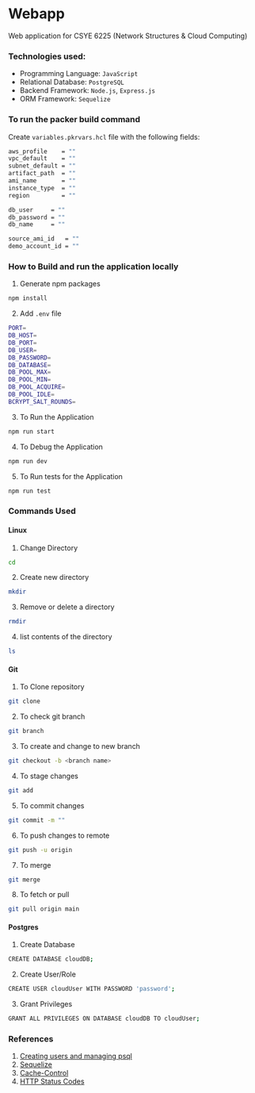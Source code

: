 # Webapp

Web application for CSYE 6225 (Network Structures & Cloud Computing) 

### Technologies used:
- Programming Language: ```JavaScript```
- Relational Database: ```PostgreSQL```
- Backend Framework: ```Node.js```, ```Express.js```
- ORM Framework: ```Sequelize```

### To run the packer build command

Create ```variables.pkrvars.hcl``` file with the following fields:

```bash
aws_profile    = ""
vpc_default    = ""
subnet_default = ""
artifact_path  = ""
ami_name       = ""
instance_type  = ""
region         = ""

db_user     = ""
db_password = "" 
db_name     = ""

source_ami_id   = ""
demo_account_id = ""
```

### How to Build and run the application locally

1. Generate npm packages
```bash
npm install
```
2. Add ```.env``` file 
```bash
PORT=
DB_HOST=
DB_PORT=
DB_USER=
DB_PASSWORD=
DB_DATABASE=
DB_POOL_MAX=
DB_POOL_MIN=
DB_POOL_ACQUIRE=
DB_POOL_IDLE=
BCRYPT_SALT_ROUNDS=
```
3. To Run the Application
```bash
npm run start
```
4. To Debug the Application
```bash
npm run dev
```
5. To Run tests for the Application
```bash 
npm run test
```

### Commands Used

#### Linux
1. Change Directory
```bash 
cd 
```
2. Create new directory
```bash
mkdir
```
3. Remove or delete a directory
```bash
rmdir
```
4. list contents of the directory
```bash
ls
```

#### Git
1. To Clone repository
```bash
git clone
```
2. To check git branch
```bash
git branch
```
3. To create and change to new branch 
```bash 
git checkout -b <branch name>
```
4. To stage changes
```bash
git add
```
5. To commit changes
```bash
git commit -m ""
```
6. To push changes to remote 
```bash
git push -u origin
```
7. To merge
```bash 
git merge
```
8. To fetch or pull
```bash
git pull origin main
```

#### Postgres
1. Create Database
```bash
CREATE DATABASE cloudDB;
```
2. Create User/Role
```bash
CREATE USER cloudUser WITH PASSWORD 'password';
```
3. Grant Privileges
```bash
GRANT ALL PRIVILEGES ON DATABASE cloudDB TO cloudUser;
```

### References

1. [Creating users and managing psql](https://medium.com/coding-blocks/creating-user-database-and-adding-access-on-postgresql-8bfcd2f4a91e)
2. [Sequelize](https://sequelize.org/docs/v6/getting-started/)
3. [Cache-Control](https://developer.mozilla.org/en-US/docs/Web/HTTP/Headers/Cache-Control)
4. [HTTP Status Codes](https://developer.mozilla.org/en-US/docs/Web/HTTP/Status)
